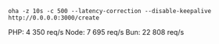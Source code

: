 `oha -z 10s -c 500 --latency-correction --disable-keepalive http://0.0.0.0:3000/create`

PHP: 4 350 req/s
Node: 7 695 req/s
Bun: 22 808 req/s
